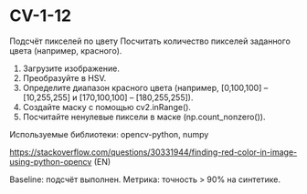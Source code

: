 # CV-1-12
Подсчёт пикселей по цвету
Посчитать количество пикселей заданного цвета (например, красного).
1. Загрузите изображение.
2. Преобразуйте в HSV.
3. Определите диапазон красного цвета (например, [0,100,100] – [10,255,255] и [170,100,100] – [180,255,255]).
4. Создайте маску с помощью cv2.inRange().
5. Посчитайте ненулевые пиксели в маске (np.count_nonzero()).

Используемые библиотеки: opencv-python, numpy

https://stackoverflow.com/questions/30331944/finding-red-color-in-image-using-python-opencv (EN)

Baseline: подсчёт выполнен. Метрика: точность > 90% на синтетике.
